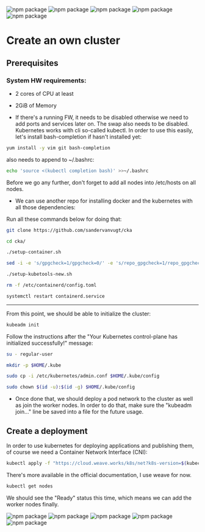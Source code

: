 ![npm package](https://img.shields.io/badge/kubernetes-1.24.3-blue.svg)
![npm package](https://img.shields.io/badge/centos-7.9.2009-purple.svg)
![npm package](https://img.shields.io/badge/git-1.8.3-red.svg)
![npm package](https://img.shields.io/badge/go-1.18.3-cyan.svg)
![npm package](https://img.shields.io/badge/docker-20.10.17-blue.svg)


<h1>Create an own cluster</h1>
<h2>Prerequisites</h2>
<h3>System HW requirements:</h3>

  - 2 cores of CPU at least
  - 2GiB of Memory

  - If there's a running FW, it needs to be disabled otherwise we need to add ports and services later on.
 The swap also needs to be disabled.
 Kubernetes works with cli so-called kubectl. In order to use this easily, let's install bash-completion if hasn't installed yet:
 
 ```bash
 yum install -y vim git bash-completion
 ```
 also needs to append to ~/.bashrc:
 
 ```bash
 echo 'source <(kubectl completion bash)' >>~/.bashrc
 ```
 
Before we go any further, don't forget to add all nodes into /etc/hosts on all nodes.

  - We can use another repo for installing docker and the kubernetes with all those dependencies:
 
 Run all these commands below for doing that:
 
 ```bash
 git clone https://github.com/sandervanvugt/cka
 ```
 ```bash
 cd cka/
 ```
 ```bash
 ./setup-container.sh
 ```
 ```bash
 sed -i -e 's/gpgcheck=1/gpgcheck=0/' -e 's/repo_gpgcheck=1/repo_gpgcheck=0/' setup-kubetools-new.sh
 ```
 ```bash
 ./setup-kubetools-new.sh
 ```
 ```bash
 rm -f /etc/containerd/config.toml
 ```
 ```bash
 systemctl restart containerd.service
 ```
 
 ------------------------------------------------------------------------
 From this point, we should be able to initialize the cluster:

```bash
kubeadm init
```

Follow the instructions after the "Your Kubernetes control-plane has initialized successfully!" message:

```bash
su - regular-user
```
```bash
mkdir -p $HOME/.kube
```
```bash
sudo cp -i /etc/kubernetes/admin.conf $HOME/.kube/config
```
```bash
sudo chown $(id -u):$(id -g) $HOME/.kube/config
```

 - Once done that, we should deploy a pod network to the cluster as well as join the worker nodes. In order to do that, make sure the "kubeadm join..." line be saved into a file for the future usage.

<h2>Create a deployment</h2>
In order to use kubernetes for deploying applications and publishing them, of course we need a Container Network Interface (CNI):

```bash
kubectl apply -f "https://cloud.weave.works/k8s/net?k8s-version=$(kubectl version | base64 | tr -d '\n')"
```

There's more available in the official documentation, I use weave for now.

```bash
kubectl get nodes
```

We should see the "Ready" status this time, which means we can add the worker nodes finally.

![npm package](https://img.shields.io/badge/kubernetes-1.24.3-blue.svg)
![npm package](https://img.shields.io/badge/centos-7.9.2009-purple.svg)
![npm package](https://img.shields.io/badge/git-1.8.3-red.svg)
![npm package](https://img.shields.io/badge/go-1.18.3-cyan.svg)
![npm package](https://img.shields.io/badge/docker-20.10.17-blue.svg)
